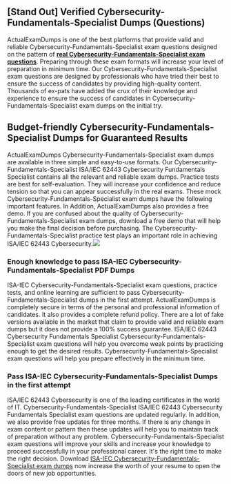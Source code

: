 ## **[Stand Out] Verified Cybersecurity-Fundamentals-Specialist Dumps (Questions)**

  
ActualExamDumps is one of the best platforms that provide valid and reliable Cybersecurity-Fundamentals-Specialist exam questions designed on the pattern of **[real Cybersecurity-Fundamentals-Specialist exam questions](https://actualexamdumps.com/cybersecurity-fundamentals-specialist.html)**. Preparing through these exam formats will increase your level of preparation in minimum time. Our Cybersecurity-Fundamentals-Specialist exam questions are designed by professionals who have tried their best to ensure the success of candidates by providing high-quality content. Thousands of ex-pats have added the crux of their knowledge and experience to ensure the success of candidates in Cybersecurity-Fundamentals-Specialist exam dumps on the initial try.  

## **Budget-friendly Cybersecurity-Fundamentals-Specialist Dumps for Guaranteed Results**

  
ActualExamDumps Cybersecurity-Fundamentals-Specialist exam dumps are available in three simple and easy-to-use formats. Our Cybersecurity-Fundamentals-Specialist ISA/IEC 62443 Cybersecurity Fundamentals Specialist contains all the relevant and reliable exam dumps. Practice tests are best for self-evaluation. They will increase your confidence and reduce tension so that you can appear successfully in the real exams. These mock Cybersecurity-Fundamentals-Specialist exam dumps have the following important features. In Addition, ActualExamDumps also provides a free demo. If you are confused about the quality of Cybersecurity-Fundamentals-Specialist exam dumps, download a free demo that will help you make the final decision before purchasing. The Cybersecurity-Fundamentals-Specialist practice test plays an important role in achieving ISA/IEC 62443 Cybersecurity.[![](https://actualexamdumps.com/wp-content/uploads/2024/11/ActualExamDumps.png)](https://actualexamdumps.com/cybersecurity-fundamentals-specialist.html)  

### **Enough knowledge to pass ISA-IEC Cybersecurity-Fundamentals-Specialist PDF Dumps**

  
ISA-IEC Cybersecurity-Fundamentals-Specialist exam questions, practice tests, and online learning are sufficient to pass Cybersecurity-Fundamentals-Specialist dumps in the first attempt. ActualExamDumps is completely secure in terms of the personal and professional information of candidates. It also provides a complete refund policy. There are a lot of fake versions available in the market that claim to provide valid and reliable exam dumps but it does not provide a 100% success guarantee. ISA/IEC 62443 Cybersecurity Fundamentals Specialist Cybersecurity-Fundamentals-Specialist exam questions will help you overcome weak points by practicing enough to get the desired results. Cybersecurity-Fundamentals-Specialist exam questions will help you prepare effectively in the minimum time.  

### **Pass ISA-IEC Cybersecurity-Fundamentals-Specialist Dumps in the first attempt**

  
ISA/IEC 62443 Cybersecurity is one of the leading certificates in the world of IT. Cybersecurity-Fundamentals-Specialist ISA/IEC 62443 Cybersecurity Fundamentals Specialist exam questions are updated regularly. In addition, we also provide free updates for three months. If there is any change in exam content or pattern then these updates will help you to maintain track of preparation without any problem. Cybersecurity-Fundamentals-Specialist exam questions will improve your skills and increase your knowledge to proceed successfully in your professional career. It's the right time to make the right decision. Download [ISA-IEC Cybersecurity-Fundamentals-Specialist exam dumps](https://actualexamdumps.com/) now increase the worth of your resume to open the doors of new job opportunities.
